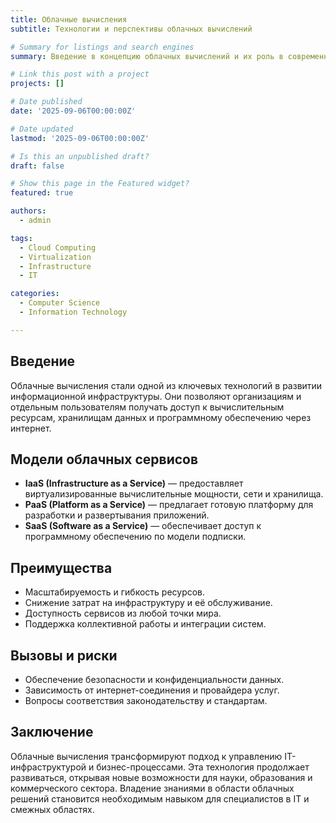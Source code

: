 ```yaml
---
title: Облачные вычисления
subtitle: Технологии и перспективы облачных вычислений

# Summary for listings and search engines
summary: Введение в концепцию облачных вычислений и их роль в современной IT-инфраструктуре

# Link this post with a project
projects: []

# Date published
date: '2025-09-06T00:00:00Z'

# Date updated
lastmod: '2025-09-06T00:00:00Z'

# Is this an unpublished draft?
draft: false

# Show this page in the Featured widget?
featured: true

authors:
  - admin

tags:
  - Cloud Computing
  - Virtualization
  - Infrastructure
  - IT

categories:
  - Computer Science
  - Information Technology

---
```


## Введение  

Облачные вычисления стали одной из ключевых технологий в развитии информационной инфраструктуры. Они позволяют организациям и отдельным пользователям получать доступ к вычислительным ресурсам, хранилищам данных и программному обеспечению через интернет.  

## Модели облачных сервисов  

- **IaaS (Infrastructure as a Service)** — предоставляет виртуализированные вычислительные мощности, сети и хранилища.  
- **PaaS (Platform as a Service)** — предлагает готовую платформу для разработки и развертывания приложений.  
- **SaaS (Software as a Service)** — обеспечивает доступ к программному обеспечению по модели подписки.  

## Преимущества  

- Масштабируемость и гибкость ресурсов.  
- Снижение затрат на инфраструктуру и её обслуживание.  
- Доступность сервисов из любой точки мира.  
- Поддержка коллективной работы и интеграции систем.  

## Вызовы и риски  

- Обеспечение безопасности и конфиденциальности данных.  
- Зависимость от интернет-соединения и провайдера услуг.  
- Вопросы соответствия законодательству и стандартам.  

## Заключение  

Облачные вычисления трансформируют подход к управлению IT-инфраструктурой и бизнес-процессами. Эта технология продолжает развиваться, открывая новые возможности для науки, образования и коммерческого сектора. Владение знаниями в области облачных решений становится необходимым навыком для специалистов в IT и смежных областях.  

